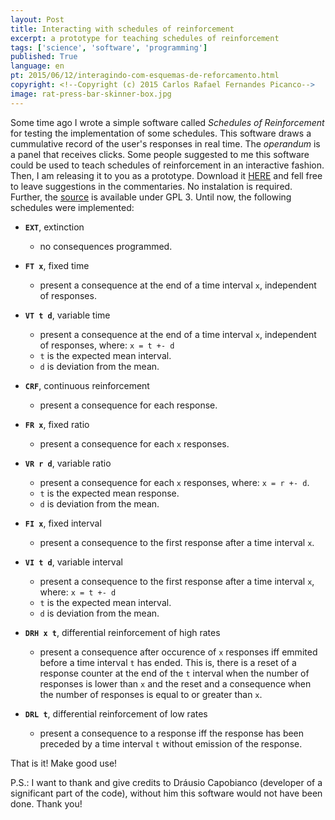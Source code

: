 ```yaml
---
layout: Post
title: Interacting with schedules of reinforcement
excerpt: a prototype for teaching schedules of reinforcement
tags: ['science', 'software', 'programming']
published: True
language: en
pt: 2015/06/12/interagindo-com-esquemas-de-reforcamento.html
copyright: <!--Copyright (c) 2015 Carlos Rafael Fernandes Picanco-->
image: rat-press-bar-skinner-box.jpg
---
```


Some time ago I wrote a simple software called *Schedules of Reinforcement* for testing the implementation of some schedules. This software draws a cummulative record of the user's responses in real time. The *operandum* is a panel that receives clicks. Some people suggested to me this software could be used to teach schedules of reinforcement in an interactive fashion. Then, I am releasing it to you as a prototype. Download it [HERE](https://github.com/cpicanco/validation_project/releases/download/v0.0.2.2/schedules_test.exe) and fell free to leave suggestions in the commentaries. No instalation is required. Further, the [source](https://github.com/cpicanco/validation_project/tree/master/tests/schedules) is available under GPL 3. Until now, the following schedules were implemented:

- **`EXT`**, extinction
	- no consequences programmed.

- **`FT x`**, fixed time
	- present a consequence at the end of a time interval `x`, independent of responses.

- **`VT t d`**, variable time
	- present a consequence at the end of a time interval `x`, independent of responses, where:
	  `x = t +- d`
	- `t` is the expected mean interval.
	- `d` is deviation from the mean.

- **`CRF`**, continuous reinforcement
	- present a consequence for each response.

- **`FR x`**, fixed ratio
	- present a consequence for each `x` responses.

- **`VR r d`**, variable ratio
	- present a consequence for each `x` responses, where:
	  `x = r +- d`.
	- `t` is the expected mean response.
	- `d` is deviation from the mean.

- **`FI x`**, fixed interval
	- present a consequence to the first response after a time interval `x`.

- **`VI t d`**, variable interval
	- present a consequence to the first response after a time interval `x`, where:
	  `x = t +- d`
	- `t` is the expected mean interval.
	- `d` is deviation from the mean.

- **`DRH x t`**, differential reinforcement of high rates
	- present a consequence after occurence of `x` responses iff emmited before a time interval `t` has ended. This is, there is a reset of a response counter at the end of the `t` interval when the number of responses is lower than `x` and the reset and a consequence when the number of responses is equal to or greater than `x`.

- **`DRL t`**, differential reinforcement of low rates
	- present a consequence to a response iff the response has been preceded by a time interval `t` without emission of the response.

That is it! Make good use!

P.S.: I want to thank and give credits to Dráusio Capobianco (developer of a significant part of the code), without him this software would not have been done. Thank you!